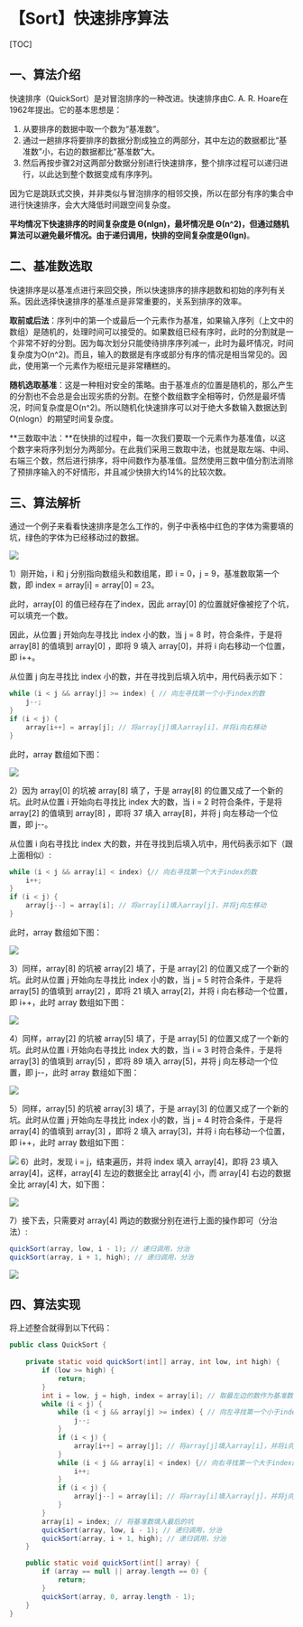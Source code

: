 # 【Sort】快速排序算法

[TOC]

## 一、算法介绍

快速排序（QuickSort）是对冒泡排序的一种改进。快速排序由C. A. R. Hoare在1962年提出。它的基本思想是：

1. 从要排序的数据中取一个数为“基准数”。
2. 通过一趟排序将要排序的数据分割成独立的两部分，其中左边的数据都比“基准数”小，右边的数据都比“基准数”大。
3. 然后再按步骤2对这两部分数据分别进行快速排序，整个排序过程可以递归进行，以此达到整个数据变成有序序列。

因为它是跳跃式交换，并非类似与冒泡排序的相邻交换，所以在部分有序的集合中进行快速排序，会大大降低时间跟空间复杂度。

**平均情况下快速排序的时间复杂度是 Θ(nlgn)，最坏情况是 Θ(n^2)，但通过随机算法可以避免最坏情况。由于递归调用，快排的空间复杂度是Θ(lg⁡n)**。

## 二、基准数选取

快速排序是以基准点进行来回交换，所以快速排序的排序趟数和初始的序列有关系。因此选择快速排序的基准点是非常重要的，关系到排序的效率。

**取前或后法**：序列中的第一个或最后一个元素作为基准，如果输入序列（上文中的数组）是随机的，处理时间可以接受的。如果数组已经有序时，此时的分割就是一个非常不好的分割。因为每次划分只能使待排序序列减一，此时为最坏情况，时间复杂度为O(n^2)。而且，输入的数据是有序或部分有序的情况是相当常见的。因此，使用第一个元素作为枢纽元是非常糟糕的。

**随机选取基准**：这是一种相对安全的策略。由于基准点的位置是随机的，那么产生的分割也不会总是会出现劣质的分割。在整个数组数字全相等时，仍然是最坏情况，时间复杂度是O(n^2)。所以随机化快速排序可以对于绝大多数输入数据达到O(nlogn）的期望时间复杂度。

**三数取中法：**在快排的过程中，每一次我们要取一个元素作为基准值，以这个数字来将序列划分为两部分。在此我们采用三数取中法，也就是取左端、中间、右端三个数，然后进行排序，将中间数作为基准值。显然使用三数中值分割法消除了预排序输入的不好情形，并且减少快排大约14%的比较次数。

## 三、算法解析

通过一个例子来看看快速排序是怎么工作的，例子中表格中红色的字体为需要填的坑，绿色的字体为已经移动过的数据。

![](../../images/algorithm/sort/QuickSort1.jpg)

1）刚开始，i 和 j 分别指向数组头和数组尾，即 i = 0，j = 9，基准数取第一个数，即 index = array[i] = array[0] = 23。

此时，array[0] 的值已经存在了index，因此 array[0] 的位置就好像被挖了个坑，可以填充一个数。

因此，从位置 j 开始向左寻找比 index 小的数，当 j = 8 时，符合条件，于是将 array[8] 的值填到 array[0] ，即将 9 填入 array[0]，并将 i 向右移动一个位置，即 i++。

从位置 j 向左寻找比 index 小的数，并在寻找到后填入坑中，用代码表示如下：

```java
while (i < j && array[j] >= index) { // 向左寻找第一个小于index的数
    j--;
}
if (i < j) {
    array[i++] = array[j]; // 将array[j]填入array[i]，并将i向右移动
}
```

此时，array 数组如下图：

![](../../images/algorithm/sort/QuickSort2.jpg)

2）因为 array[0] 的坑被 array[8] 填了，于是 array[8] 的位置又成了一个新的坑。此时从位置 i 开始向右寻找比 index 大的数，当 i = 2 时符合条件，于是将 array[2] 的值填到 array[8] ，即将 37 填入 array[8]，并将 j 向左移动一个位置，即 j--。

从位置 i 向右寻找比 index 大的数，并在寻找到后填入坑中，用代码表示如下（跟上面相似）:

```java
while (i < j && array[i] < index) {// 向右寻找第一个大于index的数
    i++;
}
if (i < j) {
    array[j--] = array[i]; // 将array[i]填入array[j]，并将j向左移动
}
```

此时，array 数组如下图：

![](../../images/algorithm/sort/QuickSort3.jpg)

3）同样，array[8] 的坑被 array[2] 填了，于是 array[2] 的位置又成了一个新的坑。此时从位置 j 开始向左寻找比 index 小的数，当 j = 5 时符合条件，于是将 array[5] 的值填到 array[2] ，即将 21 填入 array[2]，并将 i 向右移动一个位置，即 i++，此时 array 数组如下图：

![](../../images/algorithm/sort/QuickSort4.jpg)

4）同样，array[2] 的坑被 array[5] 填了，于是 array[5] 的位置又成了一个新的坑。此时从位置 i 开始向右寻找比 index 大的数，当 i = 3 时符合条件，于是将 array[3] 的值填到 array[5] ，即将 89 填入 array[5]，并将 j 向左移动一个位置，即 j--，此时 array 数组如下图：

![](../../images/algorithm/sort/QuickSort5.jpg)

5）同样，array[5] 的坑被 array[3] 填了，于是 array[3] 的位置又成了一个新的坑。此时从位置 j 开始向左寻找比 index 小的数，当 j = 4 时符合条件，于是将 array[4] 的值填到 array[3] ，即将 2 填入 array[3]，并将 i 向右移动一个位置，即 i++，此时 array 数组如下图：

![](../../images/algorithm/sort/QuickSort6.jpg)
6）此时，发现 i = j，结束遍历，并将 index 填入 array[4]，即将 23 填入 array[4]，这样，array[4] 左边的数据全比 array[4] 小，而 array[4] 右边的数据全比 array[4] 大，如下图：

![](../../images/algorithm/sort/QuickSort7.jpg)

7）接下去，只需要对 array[4] 两边的数据分别在进行上面的操作即可（分治法）:

```java
quickSort(array, low, i - 1); // 递归调用，分治
quickSort(array, i + 1, high); // 递归调用，分治
```

![](../../images/algorithm/sort/QuickSort8.jpg)

## 四、算法实现

将上述整合就得到以下代码：

```java
public class QuickSort {
    
    private static void quickSort(int[] array, int low, int high) {
        if (low >= high) {
            return;
        }
        int i = low, j = high, index = array[i]; // 取最左边的数作为基准数
        while (i < j) {
            while (i < j && array[j] >= index) { // 向左寻找第一个小于index的数
                j--;
            }
            if (i < j) {
                array[i++] = array[j]; // 将array[j]填入array[i]，并将i向右移动
            }
            while (i < j && array[i] < index) {// 向右寻找第一个大于index的数
                i++;
            }
            if (i < j) {
                array[j--] = array[i]; // 将array[i]填入array[j]，并将j向左移动
            }
        }
        array[i] = index; // 将基准数填入最后的坑
        quickSort(array, low, i - 1); // 递归调用，分治
        quickSort(array, i + 1, high); // 递归调用，分治
    }

    public static void quickSort(int[] array) {
        if (array == null || array.length == 0) {
            return;
        }
        quickSort(array, 0, array.length - 1);
    }
}
```